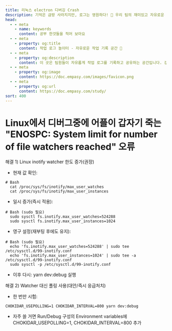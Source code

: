 ```yaml
---
title: 리눅스 electron 디버깅 Crash
description: 기억은 금방 사라지지만, 로그는 영원하다! 🎯 우리 팀의 재미있고 자유로운 작업 기록 공간
head:
  - - meta
    - name: keywords
      content: 공부 한것들을 적어 보아요
  - - meta
    - property: og:title
      content: 작업 로그 놀이터 - 자유로운 작업 기록 공간 🎪
  - - meta
    - property: og:description
      content: 이 곳은 팀원들이 자유롭게 작업 로그를 기록하고 공유하는 공간입니다. 강제 없이 필요할 때 편하게 추가할 수 있는 재미있는 작업 로그 시스템을 소개합니다.
  - - meta
    - property: og:image
      content: https://doc.empasy.com/images/favicon.png
  - - meta
    - property: og:url
      content: https://doc.empasy.com/study/
sort: 400
---
```


# Linux에서 디버그중에 어플이 갑자기 죽는 "ENOSPC: System limit for number of file watchers reached" 오류

해결 1) Linux inotify watcher 한도 증가(권장)

- 현재 값 확인:

```shell script
# Bash
  cat /proc/sys/fs/inotify/max_user_watches
  cat /proc/sys/fs/inotify/max_user_instances
```

- 일시 증가(즉시 적용):

```shell script
# Bash (sudo 필요)
  sudo sysctl fs.inotify.max_user_watches=524288
  sudo sysctl fs.inotify.max_user_instances=1024
```

- 영구 설정(재부팅 후에도 유지):

```shell script
# Bash (sudo 필요)
  echo 'fs.inotify.max_user_watches=524288' | sudo tee /etc/sysctl.d/99-inotify.conf
  echo 'fs.inotify.max_user_instances=1024' | sudo tee -a /etc/sysctl.d/99-inotify.conf
  sudo sysctl -p /etc/sysctl.d/99-inotify.conf
```

- 이후 다시: yarn dev:debug 실행

해결 2) Watcher 대신 폴링 사용(대안/즉시 응급처치)

- 한 번만 시험:

```shell script
CHOKIDAR_USEPOLLING=1 CHOKIDAR_INTERVAL=800 yarn dev:debug
```

- 자주 쓸 거면 Run/Debug 구성의 Environment variables에 CHOKIDAR_USEPOLLING=1, CHOKIDAR_INTERVAL=800 추가
